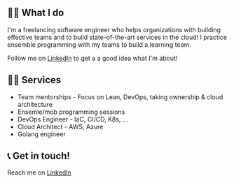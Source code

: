## 🧑‍💻 What I do
I'm a freelancing software engineer who helps organizations with building effective teams and to build state-of-the-art services in the cloud!
I practice ensemble programming with my teams to build a learning team.

Follow me on [LinkedIn](https://www.linkedin.com/in/kajfehlhaber/) to get a a good idea what I'm about!

## 🧑‍🔧 Services
- Team mentorships - Focus on Lean, DevOps, taking ownership & cloud architecture
- Ensemle/mob programming sessions
- DevOps Engineer - IaC, CI/CD, K8s, ...
- Cloud Architect - AWS, Azure
- Golang engineer

## 📞 Get in touch!
Reach me on [LinkedIn](https://www.linkedin.com/in/kajfehlhaber/)
